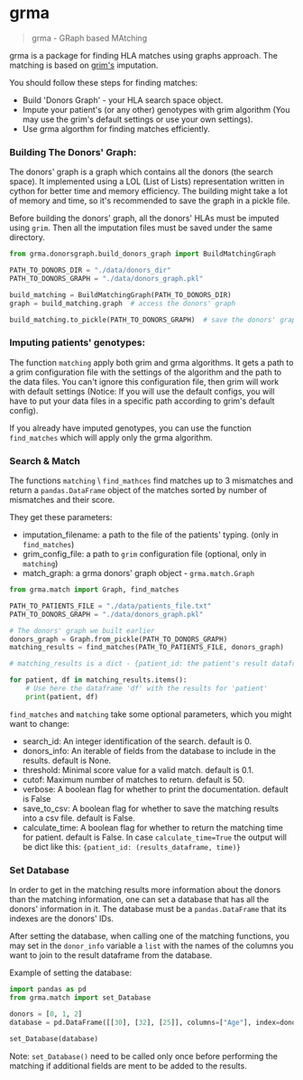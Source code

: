 # grma
> grma - GRaph based MAtching

grma is a package for finding HLA matches using graphs approach.
The matching is based on [grim's](https://github.com/nmdp-bioinformatics/py-graph-imputation) imputation.

You should follow these steps for finding matches:
* Build 'Donors Graph' - your HLA search space object.
* Impute your patient's (or any other) genotypes with grim algorithm
(You may use the grim's default settings or use your own settings).
* Use grma algorthm for finding matches efficiently.

### Building The Donors' Graph:

The donors' graph is a graph which contains all the donors (the search space). It implemented using a LOL (List of Lists) representation written in cython for better
time and memory efficiency.
The building might take a lot of memory and time, so it's recommended to save the graph in a pickle file.

Before building the donors' graph, all the donors' HLAs must be imputed using `grim`.
Then all the imputation files must be saved under the same directory.

```python
from grma.donorsgraph.build_donors_graph import BuildMatchingGraph

PATH_TO_DONORS_DIR = "./data/donors_dir"
PATH_TO_DONORS_GRAPH = "./data/donors_graph.pkl"

build_matching = BuildMatchingGraph(PATH_TO_DONORS_DIR)
graph = build_matching.graph  # access the donors' graph

build_matching.to_pickle(PATH_TO_DONORS_GRAPH)  # save the donors' graph to pickle
```

### Imputing patients' genotypes:
The function `matching` apply both grim and grma algorithms.
It gets a path to a grim configuration file with the settings of the algorithm and the path to the data files.
You can't ignore this configuration file, then grim will work with default settings (Notice: If you will use the default configs, you will have to put your data files in a specific path according to grim's default config).

If you already have imputed genotypes, you can use the function `find_matches` which will apply only the grma algorithm.

### Search & Match

The functions `matching` \ `find_mathces` find matches up to 3 mismatches and return a `pandas.DataFrame` object of the matches sorted by number of mismatches and their score.

They get these parameters:
* imputation_filename: a path to the file of the patients' typing. (only in `find_matches`)
* grim_config_file: a path to `grim` configuration file (optional, only in `matching`)
* match_graph: a grma donors' graph object - `grma.match.Graph`

```python
from grma.match import Graph, find_matches

PATH_TO_PATIENTS_FILE = "./data/patients_file.txt"
PATH_TO_DONORS_GRAPH = "./data/donors_graph.pkl"

# The donors' graph we built earlier
donors_graph = Graph.from_pickle(PATH_TO_DONORS_GRAPH)
matching_results = find_matches(PATH_TO_PATIENTS_FILE, donors_graph)

# matching_results is a dict - {patient_id: the patient's result dataframe}

for patient, df in matching_results.items():
    # Use here the dataframe 'df' with the results for 'patient'
    print(patient, df)
```

`find_matches` and `matching` take some optional parameters, which you might want to change:

* search_id: An integer identification of the search. default is 0.
* donors_info: An iterable of fields from the database to include in the results. default is None.
* threshold: Minimal score value for a valid match. default is 0.1.
* cutof: Maximum number of matches to return. default is 50.
* verbose: A boolean flag for whether to print the documentation. default is False
* save_to_csv: A boolean flag for whether to save the matching results into a csv file. default is False.
* calculate_time: A boolean flag for whether to return the matching time for patient. default is False.
  In case `calculate_time=True` the output will be dict like this: `{patient_id: (results_dataframe, time)}`


### Set Database
In order to get in the matching results more information about the donors than the matching information,
one can set a database that has all the donors' information in it.
The database must be a `pandas.DataFrame` that its indexes are the donors' IDs.

After setting the database, when calling one of the matching functions,
you may set in the `donor_info` variable a `list` with the names of the columns you want to join to the result dataframe from the database.

Example of setting the database:
```python
import pandas as pd
from grma.match import set_Database

donors = [0, 1, 2]
database = pd.DataFrame([[30], [32], [25]], columns=["Age"], index=donors)

set_Database(database)
```

Note: `set_Database()` need to be called only once before
performing the matching if additional fields are ment to be added to the results.
